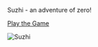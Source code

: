 Suzhi - an adventure of zero!

[Play the Game](http://veerasundar.com/suzhi)

![Suzhi](http://veerasundar.com/img/projects/suzhi.png)
